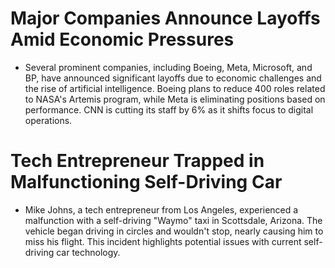 # Major Companies Announce Layoffs Amid Economic Pressures
- Several prominent companies, including Boeing, Meta, Microsoft, and BP, have announced significant layoffs due to economic challenges and the rise of artificial intelligence. Boeing plans to reduce 400 roles related to NASA's Artemis program, while Meta is eliminating positions based on performance. CNN is cutting its staff by 6% as it shifts focus to digital operations.
# Tech Entrepreneur Trapped in Malfunctioning Self-Driving Car  
- Mike Johns, a tech entrepreneur from Los Angeles, experienced a malfunction with a self-driving "Waymo" taxi in Scottsdale, Arizona. The vehicle began driving in circles and wouldn't stop, nearly causing him to miss his flight. This incident highlights potential issues with current self-driving car technology. 

